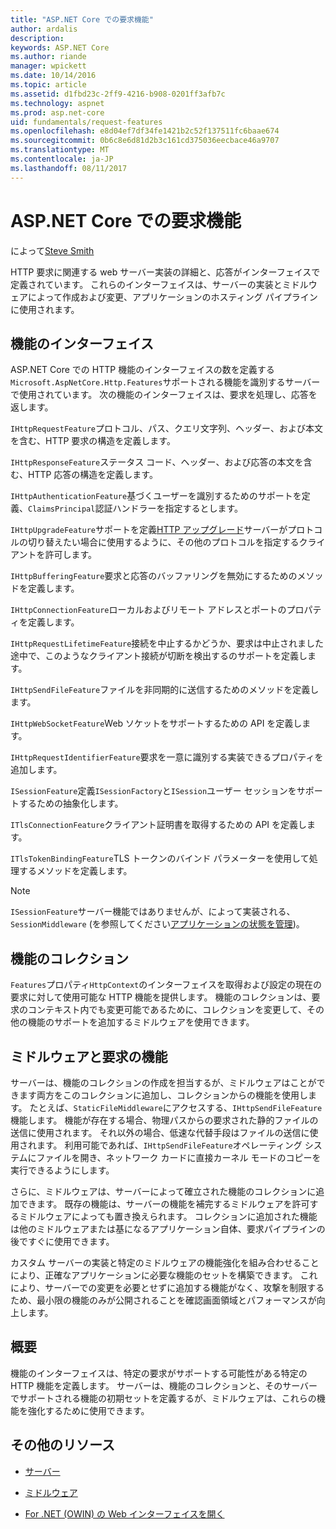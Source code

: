 ```yaml
---
title: "ASP.NET Core での要求機能"
author: ardalis
description: 
keywords: ASP.NET Core
ms.author: riande
manager: wpickett
ms.date: 10/14/2016
ms.topic: article
ms.assetid: d1fbd23c-2ff9-4216-b908-0201ff3afb7c
ms.technology: aspnet
ms.prod: asp.net-core
uid: fundamentals/request-features
ms.openlocfilehash: e8d04ef7df34fe1421b2c52f137511fc6baae674
ms.sourcegitcommit: 0b6c8e6d81d2b3c161cd375036eecbace46a9707
ms.translationtype: MT
ms.contentlocale: ja-JP
ms.lasthandoff: 08/11/2017
---
```

# <a name="request-features-in-aspnet-core"></a>ASP.NET Core での要求機能

によって[Steve Smith](http://ardalis.com)

HTTP 要求に関連する web サーバー実装の詳細と、応答がインターフェイスで定義されています。 これらのインターフェイスは、サーバーの実装とミドルウェアによって作成および変更、アプリケーションのホスティング パイプラインに使用されます。

## <a name="feature-interfaces"></a>機能のインターフェイス

ASP.NET Core での HTTP 機能のインターフェイスの数を定義する`Microsoft.AspNetCore.Http.Features`サポートされる機能を識別するサーバーで使用されています。 次の機能のインターフェイスは、要求を処理し、応答を返します。

`IHttpRequestFeature`プロトコル、パス、クエリ文字列、ヘッダー、および本文を含む、HTTP 要求の構造を定義します。

`IHttpResponseFeature`ステータス コード、ヘッダー、および応答の本文を含む、HTTP 応答の構造を定義します。

`IHttpAuthenticationFeature`基づくユーザーを識別するためのサポートを定義、`ClaimsPrincipal`認証ハンドラーを指定するとします。

`IHttpUpgradeFeature`サポートを定義[HTTP アップグレード](https://tools.ietf.org/html/rfc2616.html#section-14.42)サーバーがプロトコルの切り替えたい場合に使用するように、その他のプロトコルを指定するクライアントを許可します。

`IHttpBufferingFeature`要求と応答のバッファリングを無効にするためのメソッドを定義します。

`IHttpConnectionFeature`ローカルおよびリモート アドレスとポートのプロパティを定義します。

`IHttpRequestLifetimeFeature`接続を中止するかどうか、要求は中止されました途中で、このようなクライアント接続が切断を検出するのサポートを定義します。

`IHttpSendFileFeature`ファイルを非同期的に送信するためのメソッドを定義します。

`IHttpWebSocketFeature`Web ソケットをサポートするための API を定義します。

`IHttpRequestIdentifierFeature`要求を一意に識別する実装できるプロパティを追加します。

`ISessionFeature`定義`ISessionFactory`と`ISession`ユーザー セッションをサポートするための抽象化します。

`ITlsConnectionFeature`クライアント証明書を取得するための API を定義します。

`ITlsTokenBindingFeature`TLS トークンのバインド パラメーターを使用して処理するメソッドを定義します。

> [!NOTE]
> `ISessionFeature`サーバー機能ではありませんが、によって実装される、 `SessionMiddleware` (を参照してください[アプリケーションの状態を管理](app-state.md))。

## <a name="feature-collections"></a>機能のコレクション

`Features`プロパティ`HttpContext`のインターフェイスを取得および設定の現在の要求に対して使用可能な HTTP 機能を提供します。 機能のコレクションは、要求のコンテキスト内でも変更可能であるために、コレクションを変更して、その他の機能のサポートを追加するミドルウェアを使用できます。

## <a name="middleware-and-request-features"></a>ミドルウェアと要求の機能

サーバーは、機能のコレクションの作成を担当するが、ミドルウェアはことができます両方をこのコレクションに追加し、コレクションからの機能を使用します。 たとえば、`StaticFileMiddleware`にアクセスする、`IHttpSendFileFeature`機能します。 機能が存在する場合、物理パスからの要求された静的ファイルの送信に使用されます。 それ以外の場合、低速な代替手段はファイルの送信に使用されます。 利用可能であれば、`IHttpSendFileFeature`オペレーティング システムにファイルを開き、ネットワーク カードに直接カーネル モードのコピーを実行できるようにします。

さらに、ミドルウェアは、サーバーによって確立された機能のコレクションに追加できます。 既存の機能は、サーバーの機能を補完するミドルウェアを許可するミドルウェアによっても置き換えられます。 コレクションに追加された機能は他のミドルウェアまたは基になるアプリケーション自体、要求パイプラインの後ですぐに使用できます。

カスタム サーバーの実装と特定のミドルウェアの機能強化を組み合わせることにより、正確なアプリケーションに必要な機能のセットを構築できます。 これにより、サーバーでの変更を必要とせずに追加する機能がなく、攻撃を制限するため、最小限の機能のみが公開されることを確認画面領域とパフォーマンスが向上します。

## <a name="summary"></a>概要

機能のインターフェイスは、特定の要求がサポートする可能性がある特定の HTTP 機能を定義します。 サーバーは、機能のコレクションと、そのサーバーでサポートされる機能の初期セットを定義するが、ミドルウェアは、これらの機能を強化するために使用できます。

## <a name="additional-resources"></a>その他のリソース

* [サーバー](servers/index.md)

* [ミドルウェア](middleware.md)

* [For .NET (OWIN) の Web インターフェイスを開く](owin.md)
